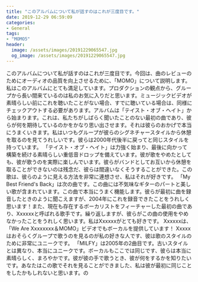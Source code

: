 ```yaml
---
title: "このアルバムについて私が話すのはこれが三度目です。"
date: 2019-12-29 06:59:09
categories:
- General
tags:
- "MOMO5"
header:
  image: /assets/images/20191229065547.jpg
  og_image: /assets/images/20191229065547.jpg
---
```


このアルバムについて私が話すのはこれが三度目です。今回は、曲のレビューのためにオーディオの品質を向上させるために、「MOMO」について説明します。私はこのアルバムにとても満足しています。プロダクションの観点から、グループから長い間来ているのは私のお気に入りだと思います。ミュージックビデオが素晴らしい前にこれを聴いたことがない場合、すでに聴いている場合は、同様にチェックアウトする必要があります。アルバムは「テイスト・オブ・ヘイト」から始まります。これは、私たちがしばらく聞いたことのない最初の曲であり、彼らが何を期待しているのかをかなり思い出させます。それは彼らのおかげで本当にうまくいきます。私はいつもグループが彼らのシグネチャースタイルから休憩を取るのを見てうれしいです。彼らは2000年代後半に戻ってと同じスタイルを持っています。 「テイスト・オブ・ヘイト」は力強く始まり、最後に向かって構築を続ける素晴らしい重低音ドロップを備えています。彼が歌をやめたとしても、彼が歌うのを実際に楽しんでいます。彼らがバンドとしてお互いから休憩を取ることができないのは残念だ、彼らは間違いなくそうすることができた。この歌は、彼らのように見える方法を非常に連想させ、私はそれが好きです。 「My Best Friend&#39;s Back」は次の曲です。この曲には不気味なギターのパートと美しい歌が含まれています。この曲で本当にうまく機能します。彼らが最初に曲を録音したときのように聞こえますが、2004年にこれを録音できたことをうれしく思います！また、現在も存在するボーカリストをフィーチャーした最初の曲であり、Xxxxxxと呼ばれる歌手です。繰り返しますが、彼らがこの曲の使用をやめなかったことをうれしく思います。私はXxxxxxがとても好きです。 Xxxxxxは、「We Are Xxxxxxxx＆MOMO」ビデオでもボーカルを提供しています！ Xxxxxはおそらくグループで歌うのを見るのが私の好きな人です、彼は歌のスタイルのために非常にユニークです。 「MILFY」は2005年の2曲目です。古いスタイルとは異なり、本当にユニークです。ボーカルもここでは同じです、彼らは本当に素晴らしく、まろやかです。彼が彼の手で歌うとき、彼が何をするかを知りたいです。あなたはこの歌でそれを見ることができました、私は彼が最初に同じことをしたかもしれないと思います。の
